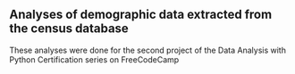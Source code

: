 ## Analyses of demographic data extracted from the census database
These analyses were done for the second project of the Data Analysis with Python Certification series on FreeCodeCamp
